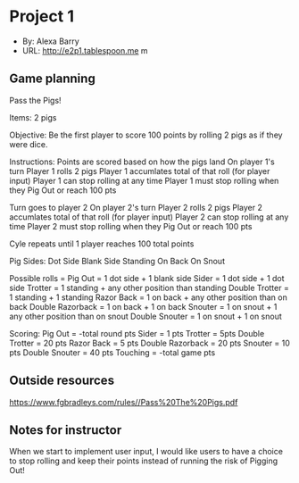 # Project 1

- By: Alexa Barry
- URL: <http://e2p1.tablespoon.me>
  m

## Game planning

Pass the Pigs!

Items:
2 pigs

Objective:
Be the first player to score 100 points by rolling 2 pigs as if they were dice.

Instructions:
Points are scored based on how the pigs land
On player 1's turn
Player 1 rolls 2 pigs
Player 1 accumlates total of that roll
(for player input) Player 1 can stop rolling at any time
Player 1 must stop rolling when they Pig Out or reach 100 pts

Turn goes to player 2
On player 2's turn
Player 2 rolls 2 pigs
Player 2 accumlates total of that roll
(for player input) Player 2 can stop rolling at any time
Player 2 must stop rolling when they Pig Out or reach 100 pts

Cyle repeats until 1 player reaches 100 total points

Pig Sides:
Dot Side
Blank Side
Standing
On Back
On Snout

Possible rolls =
Pig Out = 1 dot side + 1 blank side
Sider = 1 dot side + 1 dot side
Trotter = 1 standing + any other position than standing
Double Trotter = 1 standing + 1 standing
Razor Back = 1 on back + any other position than on back
Double Razorback = 1 on back + 1 on back
Snouter = 1 on snout + 1 any other position than on snout
Double Snouter = 1 on snout + 1 on snout

Scoring:
Pig Out = -total round pts
Sider = 1 pts
Trotter = 5pts
Double Trotter = 20 pts
Razor Back = 5 pts
Double Razorback = 20 pts
Snouter = 10 pts
Double Snouter = 40 pts
Touching = -total game pts

## Outside resources

https://www.fgbradleys.com/rules//Pass%20The%20Pigs.pdf

## Notes for instructor

When we start to implement user input, I would like users to have a choice to stop rolling and keep their points instead of running the risk of Pigging Out!
